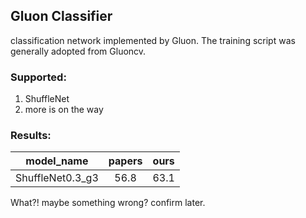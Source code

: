 ## Gluon Classifier

classification network implemented by Gluon. The training script was generally adopted from Gluoncv.

### Supported:
1. ShuffleNet
2. more is on the way

### Results:
model_name| papers| ours 
--|:--:|--:  
ShuffleNet0.3_g3| 56.8 | 63.1

What?!
maybe something wrong? confirm later.




